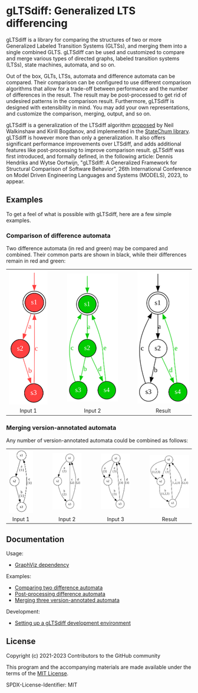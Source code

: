 # gLTSdiff: Generalized LTS differencing

gLTSdiff is a library for comparing the structures of two or more Generalized Labeled Transition Systems (GLTSs), and merging them into a single combined GLTS.
gLTSdiff can be used and customized to compare and merge various types of directed graphs, labeled transition systems (LTSs), state machines, automata, and so on.

Out of the box, GLTs, LTSs, automata and difference automata can be compared.
Their comparison can be configured to use different comparison algorithms that allow for a trade-off between performance and the number of differences in the result.
The result may be post-processed to get rid of undesired patterns in the comparison result.
Furthermore, gLTSdiff is designed with extensibility in mind.
You may add your own representations, and customize the comparison, merging, output, and so on.

gLTSdiff is a generalization of the LTSdiff algorithm [proposed](https://doi.org/10.1145/2430545.2430549) by Neil Walkinshaw and Kirill Bogdanov, and implemented in the [StateChum library](https://github.com/kirilluk/statechum).
gLTSdiff is however more than only a generalization.
It also offers significant performance improvements over LTSdiff, and adds additional features like post-processing to improve comparison result.
gLTSdiff was first introduced, and formally defined, in the following article: Dennis Hendriks and Wytse Oortwijn, "gLTSdiff: A Generalized Framework for Structural Comparison of Software Behavior", 26th International Conference on Model Driven Engineering Languages and Systems (MODELS), 2023, to appear.

## Examples

To get a feel of what is possible with gLTSdiff, here are a few simple examples.

### Comparison of difference automata

Two difference automata (in red and green) may be compared and combined.
Their common parts are shown in black, while their differences remain in red and green:

<table>
  <tr align="center">
    <td><img src="examples/SimpleDiff/input1.svg"></td>
    <td width="25px"/>
    <td><img src="examples/SimpleDiff/input2.svg"></td>
    <td width="25px"/>
    <td><img src="examples/SimpleDiff/result.svg"></td>
  </tr>
  <tr align="center">
    <td>Input 1</td>
    <td width="25px"/>
    <td>Input 2</td>
    <td width="25px"/>
    <td>Result</td>
  </tr>
</table>

### Merging version-annotated automata

Any number of version-annotated automata could be combined as follows:

<table>
  <tr align="center">
    <td><img src="examples/MoreThanTwoInputs/input1.svg"></td>
    <td width="25px"/>
    <td><img src="examples/MoreThanTwoInputs/input2.svg"></td>
    <td width="25px"/>
    <td><img src="examples/MoreThanTwoInputs/input3.svg"></td>
    <td width="25px"/>
    <td><img src="examples/MoreThanTwoInputs/result.svg"></td>
  </tr>
  <tr align="center">
    <td>Input 1</td>
    <td width="25px"/>
    <td>Input 2</td>
    <td width="25px"/>
    <td>Input 3</td>
    <td width="25px"/>
    <td>Result</td>
  </tr>
</table>

## Documentation

Usage:

* [GraphViz dependency](docs/dependency-graphviz.md)

Examples:
* [Comparing two difference automata](docs/example-compare-two-diff-automata.md)
* [Post-processing difference automata](docs/example-post-process-diff-automata.md)
* [Merging three version-annotated automata](docs/example-merge-three-version-annotated-automata.md)

Development:
* [Setting up a gLTSdiff development environment](docs/setup-development-environment.md)

## License

Copyright (c) 2021-2023 Contributors to the GitHub community

This program and the accompanying materials are made available under the terms of the [MIT License](LICENSE).

SPDX-License-Identifier: MIT
